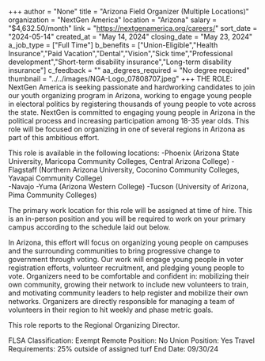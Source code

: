 +++
author = "None"
title = "Arizona Field Organizer (Multiple Locations)"
organization = "NextGen America"
location = "Arizona"
salary = "$4,632.50/month"
link = "https://nextgenamerica.org/careers/"
sort_date = "2024-05-14"
created_at = "May 14, 2024"
closing_date = "May 23, 2024"
a_job_type = ["Full Time"]
b_benefits = ["Union-Eligible","Health Insurance","Paid Vacation","Dental","Vision","Sick time","Professional development","Short-term disability insurance","Long-term disability insurance"]
c_feedback = ""
aa_degrees_required = "No degree required"
thumbnail = "../../images/NGA-Logo_07808707.jpeg"
+++
THE ROLE: 
NextGen America is seeking passionate and hardworking candidates to join our youth organizing program in Arizona, working to engage young people in electoral politics by registering thousands of young people to vote across the state. NextGen is committed to engaging young people in Arizona in the political process and increasing participation among 18-35 year olds. This role will be focused on organizing in one of several regions in Arizona as part of this ambitious effort. 

This role is available in the following locations: 
-Phoenix (Arizona State University, Maricopa Community Colleges, Central Arizona College)
-Flagstaff (Northern Arizona University, Coconino Community Colleges, Yavapai Community College)  
-Navajo
-Yuma (Arizona Western College)
-Tucson (University of Arizona, Pima Community Colleges)

The primary work location for this role will be assigned at time of hire. This is an in-person position and you will be required to work on your primary campus according to the schedule laid out below. 

In Arizona, this effort will focus on organizing young people on campuses and the surrounding communities to bring progressive change to government through voting. Our work will engage young people in voter registration efforts, volunteer recruitment, and pledging young people to vote. Organizers need to be comfortable and confident in: mobilizing their own community, growing their network to include new volunteers to train, and motivating community leaders to help register and mobilize their own networks. Organizers are directly responsible for managing a team of volunteers in their region to hit weekly and phase metric goals. 

This role reports to the Regional Organizing Director. 

FLSA Classification: Exempt
Remote Position: No
Union Position: Yes
Travel Requirements: 25% outside of assigned turf
End Date: 09/30/24
